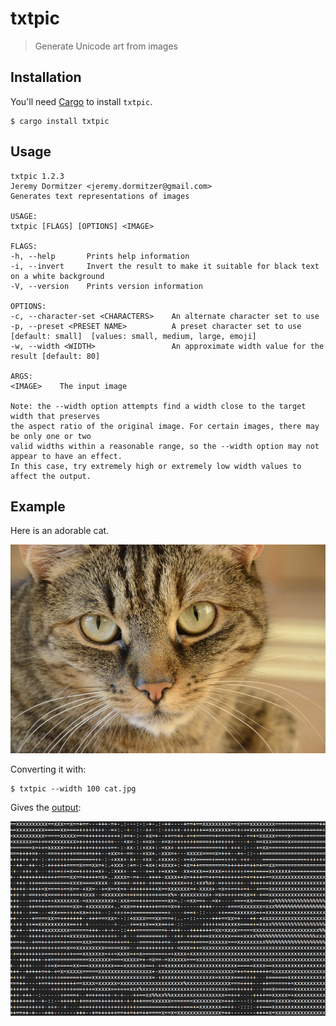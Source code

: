 # txtpic
> Generate Unicode art from images

## Installation
You'll need [Cargo](http://doc.crates.io) to install `txtpic`.

    $ cargo install txtpic

## Usage

    txtpic 1.2.3
    Jeremy Dormitzer <jeremy.dormitzer@gmail.com>
    Generates text representations of images

    USAGE:
    txtpic [FLAGS] [OPTIONS] <IMAGE>

    FLAGS:
    -h, --help       Prints help information
    -i, --invert     Invert the result to make it suitable for black text on a white background
    -V, --version    Prints version information

    OPTIONS:
    -c, --character-set <CHARACTERS>    An alternate character set to use
    -p, --preset <PRESET NAME>          A preset character set to use [default: small]  [values: small, medium, large, emoji]
    -w, --width <WIDTH>                 An approximate width value for the result [default: 80]

    ARGS:
    <IMAGE>    The input image

    Note: the --width option attempts find a width close to the target width that preserves 
    the aspect ratio of the original image. For certain images, there may be only one or two 
    valid widths within a reasonable range, so the --width option may not appear to have an effect.
    In this case, try extremely high or extremely low width values to affect the output.

## Example
Here is an adorable cat.

![Adorable cat](./example/cat.jpg)

Converting it with:

    $ txtpic --width 100 cat.jpg

Gives the [output](./example/cat.txt):

![Text cat](./example/text-cat.png)
